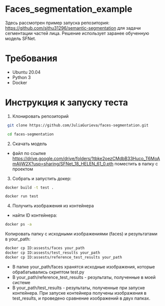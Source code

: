 # Faces_segmentation_example
Здесь рассмотрен пример запуска репозитория: https://github.com/sithu31296/semantic-segmentation для задачи сегментации частей лица.
Решение использует заранее обученную модель SFNet.
# Требования
* Ubuntu 20.04
* Python 3
* Docker
# Инструкция к запуску теста
1) Клонировать репозиторий
```bash
 git clone https://github.com/JuliaGurieva/faces-segmentation.git
```
```bash
 cd faces-segmentation
```
2) Скачать модель
* файл по ссылке https://drive.google.com/drive/folders/1tbke2oezCMdbB33Huco_T6MoAmAljW2X?usp=sharing/SFNet_18_HELEN_61_0.pth поместить в папку c проектом
3) Собрать и запустить докер:
```bash
docker build -t test .
```
```bash
docker run test
```
4) Получить изображения из контейнера
* найти ID контейнера:
```bash
docker ps -a
```
Копировать папку с исходными изображениями (faces) и результатами в your_path:
```bash
docker cp ID:assests/faces your_path
docker cp ID:assests/test_results your_path
docker cp ID:assests/reference_test_results your_path
```
* В папке your_path/faces хранятся исходные изображения, которые обрабатывались скриптом test.py
* В your_path/reference_test_results - результаты, полученные в моей системе
* В your_path/test_results - результаты, полученные при запуске контейнера.
При запуске контейнера получены изображения в test_results, и проведено сравнение изображений в двух папках.
